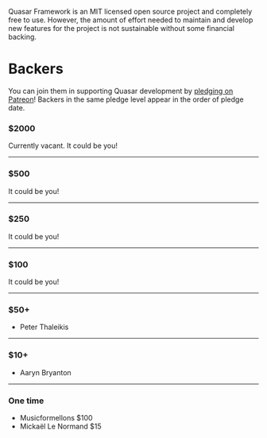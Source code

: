 Quasar Framework is an MIT licensed open source project and completely free to use. However, the amount of effort needed to maintain and develop new features for the project is not sustainable without some financial backing.

# Backers

You can join them in supporting Quasar development by [pledging on Patreon](https://www.patreon.com/quasarframework)! Backers in the same pledge level appear in the order of pledge date.

### $2000

Currently vacant. It could be you!

---

### $500

It could be you!

---

### $250

It could be you!

---

### $100

It could be you!

---

### $50+

- Peter Thaleikis

---

### $10+

- Aaryn Bryanton

---

### One time

- Musicformellons $100
- Mickaël Le Normand $15
